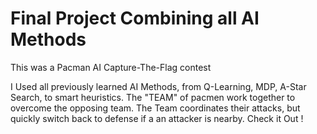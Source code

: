 # Final Project Combining all AI Methods

This was a Pacman AI Capture-The-Flag contest

I Used all previously learned AI Methods, from Q-Learning, MDP, A-Star Search, to smart heuristics. 
The "TEAM" of pacmen work together to overcome the opposing team. The Team coordinates their attacks, 
but quickly switch back to defense if a an attacker is nearby. Check it Out !
